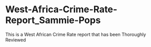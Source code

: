# West-Africa-Crime-Rate-Report_Sammie-Pops
This is a West African Crime Rate report that has been Thoroughly Reviewed
